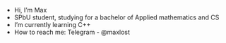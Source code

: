 - Hi, I’m Max
- SPbU student, studying for a bachelor of Applied mathematics and CS
- I’m currently learning C++
- How to reach me:
Telegram - @maxlost

<!---
MaxLost/MaxLost is a ✨ special ✨ repository because its `README.md` (this file) appears on your GitHub profile.
You can click the Preview link to take a look at your changes.
--->
